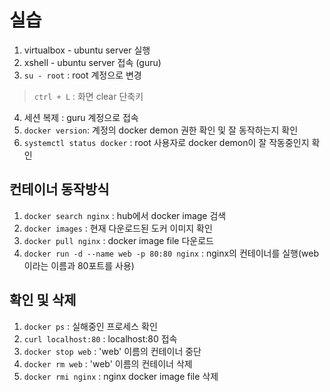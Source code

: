 # 실습

1. virtualbox - ubuntu server 실행
2. xshell - ubuntu server 접속 (guru)
3. `su - root` : root 계정으로 변경
>`ctrl + L` : 화면 clear 단축키
4. 세션 복제 : guru 계정으로 접속
5. `docker version`: 계정의 docker demon 권한 확인 및 잘 동작하는지 확인
6. `systemctl status docker` : root 사용자로 docker demon이 잘 작동중인지 확인

## 컨테이너 동작방식
1. `docker search nginx` : hub에서 docker image 검색
2. `docker images` : 현재 다운로드된 도커 이미지 확인
3. `docker pull nginx` : docker image file 다운로드
4. `docker run -d --name web -p 80:80 nginx` : nginx의 컨테이너를 실행(web이라는 이름과 80포트를 사용)

## 확인 및 삭제
1. `docker ps` : 실해중인 프로세스 확인
2. `curl localhost:80` : localhost:80 접속
3. `docker stop web` : 'web' 이름의 컨테이너 중단
4. `docker rm web` : 'web' 이름의 컨테이너 삭제
5. `docker rmi nginx` : nginx docker image file 삭제
